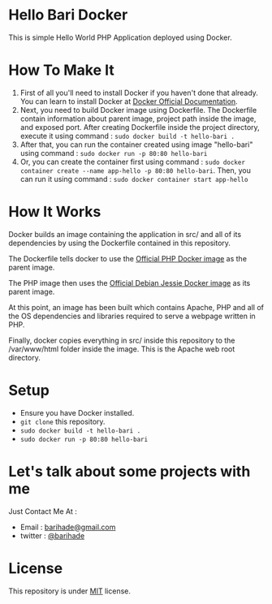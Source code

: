 # Hello Bari Docker
This is simple Hello World PHP Application deployed using Docker.

# How To Make It
1. First of all you'll need to install Docker if you haven't done that already. You can learn to install Docker at [Docker Official Documentation](https://docs.docker.com/install/).
2. Next, you need to build Docker image using Dockerfile. The Dockerfile contain information about parent image, project path inside the image, and exposed port. After creating Dockerfile inside the project directory, execute it using command : `sudo docker build -t hello-bari .`
1. After that, you can run the container created using image "hello-bari" using command : `sudo docker run -p 80:80 hello-bari`
2. Or, you can create the container first using command : `sudo docker container create --name app-hello -p 80:80 hello-bari`. Then, you can run it using command : `sudo docker container start app-hello`

# How It Works
Docker builds an image containing the application in src/ and all of its dependencies by using the Dockerfile contained in this repository.

The Dockerfile tells docker to use the [Official PHP Docker image](https://hub.docker.com/_/php) as the parent image.

The PHP image then uses the [Official Debian Jessie Docker image](https://hub.docker.com/_/debian) as its parent image.

At this point, an image has been built which contains Apache, PHP and all of the OS dependencies and libraries required to serve a webpage written in PHP.

Finally, docker copies everything in src/ inside this repository to the /var/www/html folder inside the image. This is the Apache web root directory.

# Setup
- Ensure you have Docker installed.
- `git clone` this repository.
- `sudo docker build -t hello-bari .`
- `sudo docker run -p 80:80 hello-bari`

# Let's talk about some projects with me
Just Contact Me At :
- Email : barihade@gmail.com
- twitter : [@barihade](https://twitter.com/barihade)

# License
This repository is under [MIT](https://opensource.org/licenses/MIT) license.
